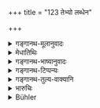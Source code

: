 +++
title = "123 तेभ्यो लब्धेन"

+++

<details><summary>गङ्गानथ-मूलानुवादः</summary>

Subsisting on a single meal per day out of the alms obtained from those houses, and bathing at the three ‘extractions,’ he becomes pure after one year.—(123)
</details>

<details><summary>मेधातिथिः</summary>

[^१७८]:
     M G: tv abdena

प्रातर्मध्याह्नापराह्णेषु **उपस्पृसन्** स्नातं कुर्वन्, संवत्सरेण पूतो भवति ॥ ११.१२३ ॥
</details>

<details><summary>गङ्गानथ-भाष्यानुवादः</summary>

‘*Bathing*’—‘taking his bath’—in the morning, at midday and in the evening, he becomes purified in one year.—(123)
</details>

<details><summary>गङ्गानथ-टिप्पन्यः</summary>

**(verses 11.122-123)**

See Explanatory notes for [Verse 11.122].
</details>

<details><summary>गङ्गानथ-तुल्य-वाक्यानि</summary>

**(verses 11.118-123)  
**

See Comparative notes for [Verse 11.118].
</details>

<details><summary>भारुचिः</summary>

वेदब्रह्मचारिणः स्त्रीगमन एतत् प्रायश्चित्तं विज्ञेयम् । एवं च समानकार्यत्वात् प्रव्रजितानाम् अप्य् एवंविधम् एव रेतःसेकप्रायश्चित्तं प्रव्रज्याविरोधि स्यात् । तेषां च स्खलितानाम् अन्यप्रायश्चित्तानुपदेशात् ॥ ११.१२१–१२२ ॥
</details>

<details><summary>Bühler</summary>

124	Subsisting on a single (daily meal that consists) of the alms obtained there and bathing at (the time of) the three savanas (morning, noon, and evening), he becomes pure after (the lapse of) one year.
</details>
